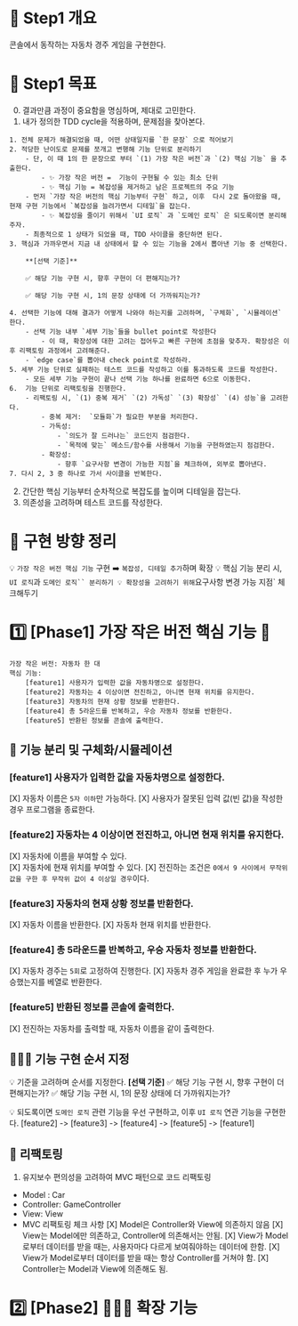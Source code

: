 # 📄 Step1 개요

콘솔에서 동작하는 자동차 경주 게임을 구현한다.

# 📍 Step1 목표

0. 결과만큼 과정이 중요함을 명심하며, 제대로 고민한다.
1. 내가 정의한 TDD cycle을 적용하며, 문제점을 찾아본다.

```
1. 전체 문제가 해결되었을 때, 어떤 상태일지를 `한 문장` 으로 적어보기
2. 적당한 난이도로 문제를 쪼개고 변행해 기능 단위로 분리하기
    - 단, 이 때 1의 한 문장으로 부터 `(1) 가장 작은 버전`과 `(2) 핵심 기능` 을 추출한다.
        - ✨ 가장 작은 버전 =  기능이 구현될 수 있는 최소 단위
        - ✨ 핵심 기능 = 복잡성을 제거하고 남은 프로젝트의 주요 기능
    - 먼저 `가장 작은 버전의 핵심 기능부터 구현` 하고, 이후  다시 2로 돌아왔을 때, 현재 구현 기능에서 `복잡성을 늘려가면서 디테일`을 잡는다.
        - ✨ 복잡성을 줄이기 위해서 `UI 로직` 과 `도메인 로직` 은 되도록이면 분리해주자.
    - 최종적으로 1 상태가 되었을 때, TDD 사이클을 중단하면 된다.
3. 핵심과 가까우면서 지금 내 상태에서 할 수 있는 기능을 2에서 뽑아낸 기능 중 선택한다.

    **[선택 기준]**

    ✅ 해당 기능 구현 시, 향후 구현이 더 편해지는가?

    ✅ 해당 기능 구현 시, 1의 문장 상태에 더 가까워지는가?

4. 선택한 기능에 대해 결과가 어떻게 나와야 하는지를 고려하며, `구체화`, `시뮬레이션` 한다.
    - 선택 기능 내부 `세부 기능`들을 bullet point로 작성한다
        - 이 때, 확장성에 대한 고려는 접어두고 빠른 구현에 초점을 맞추자. 확장성은 이후 리팩토링 과정에서 고려해준다.
    - `edge case`를 뽑아내 check point로 작성하라.
5. 세부 기능 단위로 실패하는 테스트 코드를 작성하고 이를 통과하도록 코드를 작성한다.
    - 모든 세부 기능 구현이 끝나 선택 기능 하나를 완료하면 6으로 이동한다.
6.  기능 단위로 리팩토링을 진행한다.
    - 리팩토링 시, `(1) 중복 제거` `(2) 가독성` `(3) 확장성` `(4) 성능`을 고려한다.
        - 중복 제거:  `모듈화`가 필요한 부분을 처리한다.
        - 가독성:
            - `의도가 잘 드러나는` 코드인지 점검한다.
            - `목적에 맞는` 메소드/함수를 사용해서 기능을 구현하였는지 점검한다.
        - 확장성:
            - 향후 `요구사항 변경이 가능한 지점`을 체크하여, 외부로 뽑아낸다.
7. 다시 2, 3 중 하나로 가서 사이클을 반복한다.
```

2. 간단한 핵심 기능부터 순차적으로 복잡도를 높이며 디테일을 잡는다.
3. 의존성을 고려하며 테스트 코드를 작성한다.

# 🎯 구현 방향 정리

💡 `가장 작은 버전 핵심 기능` 구현 ➡️ `복잡성, 디테일 추가`하며 확장
💡 핵심 기능 분리 시, `UI 로직`과 ` 도메인 로직`` 분리하기 💡 확장성을 고려하기 위해 `요구사항 변경 가능 지점` 체크해두기

# 1️⃣ [Phase1] 가장 작은 버전 핵심 기능 🚗

```
가장 작은 버전: 자동차 한 대
핵심 기능:
	[feature1] 사용자가 입력한 값을 자동차명으로 설정한다.
	[feature2] 자동차는 4 이상이면 전진하고, 아니면 현재 위치를 유지한다.
	[feature3] 자동차의 현재 상황 정보를 반환한다.
	[feature4] 총 5라운드를 반복하고, 우승 자동차 정보를 반환한다.
	[feature5] 반환된 정보를 콘솔에 출력한다.
```

## 🚗 기능 분리 및 구체화/시뮬레이션

### [feature1] 사용자가 입력한 값을 자동차명으로 설정한다.

[X] 자동차 이름은 `5자 이하`만 가능하다.
[X] 사용자가 잘못된 입력 값(빈 값)을 작성한 경우 프로그램을 종료한다.

### [feature2] 자동차는 4 이상이면 전진하고, 아니면 현재 위치를 유지한다.

[X] 자동차에 이름을 부여할 수 있다.  
[X] 자동차에 현재 위치를 부여할 수 있다.
[X] 전진하는 조건은 `0에서 9 사이에서 무작위 값을 구한 후 무작위 값이 4 이상일 경우`이다.

### [feature3] 자동차의 현재 상황 정보를 반환한다.

[X] 자동차 이름을 반환한다.
[X] 자동차 현재 위치를 반환한다.

### [feature4] 총 5라운드를 반복하고, 우승 자동차 정보를 반환한다.

[X] 자동차 경주는 `5회`로 고정하여 진행한다.
[X] 자동차 경주 게임을 완료한 후 누가 우승했는지를 베열로 반환한다.

### [feature5] 반환된 정보를 콘솔에 출력한다.

[X] 전진하는 자동차를 출력할 때, 자동차 이름을 같이 출력한다.

## 🧑🏻‍💻 기능 구현 순서 지정

💡 기준을 고려하며 순서를 지정한다.
**[선택 기준]**
✅ 해당 기능 구현 시, 향후 구현이 더 편해지는가?
✅ 해당 기능 구현 시, 1의 문장 상태에 더 가까워지는가?

💡 되도록이면 `도메인 로직` 관련 기능을 우선 구현하고, 이후 `UI 로직` 연관 기능을 구현한다.
[feature2] -> [feature3] -> [feature4] -> [feature5] -> [feature1]

## 🔧 리팩토링

1. 유지보수 편의성을 고려하여 MVC 패턴으로 코드 리팩토링

- Model : Car
- Controller: GameController
- View: View
- MVC 리팩토링 체크 사항
  [X] Model은 Controller와 View에 의존하지 않음
  [X] View는 Model에만 의존하고, Controller에 의존해서는 안됨.
  [X] View가 Model로부터 데이터를 받을 때는, 사용자마다 다르게 보여줘야하는 데이터에 한함.
  [X] View가 Model로부터 데이터를 받을 때는 항상 Controller를 거쳐야 함.
  [X] Controller는 Model과 View에 의존해도 됨.

# 2️⃣ [Phase2] 🚗🚗🚗 확장 기능

